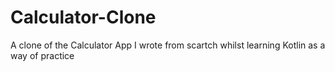 # Calculator-Clone
A clone of the Calculator App I wrote from scartch whilst learning Kotlin as a way of practice
